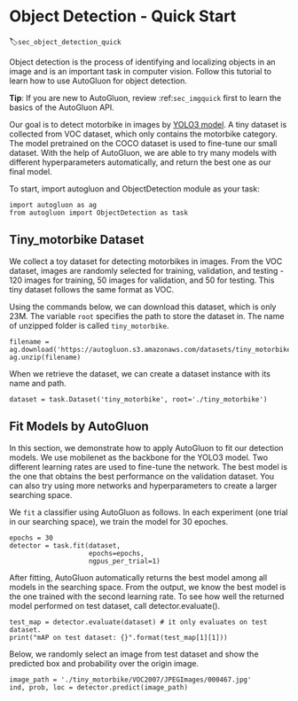 # Object Detection - Quick Start
:label:`sec_object_detection_quick`

Object detection is the process of identifying and localizing objects in an image and is an important task in computer vision. Follow this tutorial to learn how to use AutoGluon for object detection.

**Tip**: If you are new to AutoGluon, review :ref:`sec_imgquick` first to learn the basics of the AutoGluon API.

Our goal is to detect motorbike in images by [YOLO3 model](https://pjreddie.com/media/files/papers/YOLOv3.pdf). A tiny dataset is collected from VOC dataset, which only contains the motorbike category. The model pretrained on the COCO dataset is used to fine-tune our small dataset. With the help of AutoGluon, we are able to try many models with different hyperparameters automatically, and return the best one as our final model. 

To start, import autogluon and ObjectDetection module as your task: 

```{.python .input}
import autogluon as ag
from autogluon import ObjectDetection as task
```

## Tiny_motorbike Dataset
We collect a toy dataset for detecting motorbikes in images. From the VOC dataset, images are randomly selected for training, validation, and testing - 120 images for training, 50 images for validation, and 50 for testing. This tiny dataset follows the same format as VOC. 

Using the commands below, we can download this dataset, which is only 23M. The variable `root` specifies the path to store the dataset in. The name of unzipped folder is called `tiny_motorbike`.

```{.python .input}
filename = ag.download('https://autogluon.s3.amazonaws.com/datasets/tiny_motorbike.zip')
ag.unzip(filename)
```

When we retrieve the dataset, we can create a dataset instance with its name and path.

```{.python .input}
dataset = task.Dataset('tiny_motorbike', root='./tiny_motorbike')
```

## Fit Models by AutoGluon
In this section, we demonstrate how to apply AutoGluon to fit our detection models. We use mobilenet as the backbone for the YOLO3 model. Two different learning rates are used to fine-tune the network. The best model is the one that obtains the best performance on the validation dataset. You can also try using more networks and hyperparameters to create a larger searching space. 

We `fit` a classifier using AutoGluon as follows. In each experiment (one trial in our searching space), we train the model for 30 epoches. 

```{.python .input}
epochs = 30
detector = task.fit(dataset,
                    epochs=epochs,
                    ngpus_per_trial=1)
```

After fitting, AutoGluon automatically returns the best model among all models in the searching space. From the output, we know the best model is the one trained with the second learning rate. To see how well the returned model performed on test dataset, call detector.evaluate().

```{.python .input}
test_map = detector.evaluate(dataset) # it only evaluates on test dataset.
print("mAP on test dataset: {}".format(test_map[1][1]))
```

Below, we randomly select an image from test dataset and show the predicted box and probability over the origin image.  

```{.python .input}
image_path = './tiny_motorbike/VOC2007/JPEGImages/000467.jpg'
ind, prob, loc = detector.predict(image_path)
```
